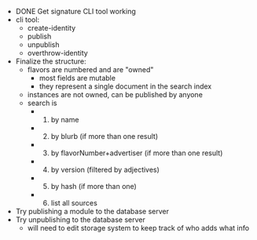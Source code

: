 - DONE Get signature CLI tool working
- cli tool:
    - create-identity
    - publish
    - unpublish
    - overthrow-identity
- Finalize the structure:
  - flavors are numbered and are "owned" 
    - most fields are mutable
    - they represent a single document in the search index
  - instances are not owned, can be published by anyone
  - search is
    - 1. by name
    - 2. by blurb (if more than one result)
    - 3. by flavorNumber+advertiser (if more than one result)
    - 4. by version (filtered by adjectives)
    - 5. by hash (if more than one)
    - 6. list all sources
- Try publishing a module to the database server
- Try unpublishing to the database server
    - will need to edit storage system to keep track of who adds what info